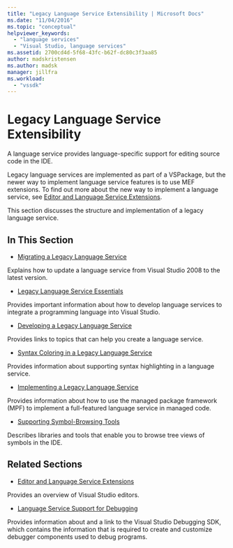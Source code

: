 ```yaml
---
title: "Legacy Language Service Extensibility | Microsoft Docs"
ms.date: "11/04/2016"
ms.topic: "conceptual"
helpviewer_keywords:
  - "language services"
  - "Visual Studio, language services"
ms.assetid: 2700cd4d-5f68-43fc-b62f-dc80c3f3aa85
author: madskristensen
ms.author: madsk
manager: jillfra
ms.workload:
  - "vssdk"
---
```

# Legacy Language Service Extensibility
A language service provides language-specific support for editing source code in the IDE.

 Legacy language services are implemented as part of a VSPackage, but the newer way to implement language service features is to use MEF extensions. To find out more about the new way to implement a language service, see [Editor and Language Service Extensions](../../extensibility/editor-and-language-service-extensions.md).

 This section discusses the structure and implementation of a legacy language service.

## In This Section
- [Migrating a Legacy Language Service](../../extensibility/internals/migrating-a-legacy-language-service.md)

 Explains how to update a language service from Visual Studio 2008 to the latest version.

- [Legacy Language Service Essentials](../../extensibility/internals/legacy-language-service-essentials.md)

 Provides important information about how to develop language services to integrate a programming language into Visual Studio.

- [Developing a Legacy Language Service](../../extensibility/internals/developing-a-legacy-language-service.md)

 Provides links to topics that can help you create a language service.

- [Syntax Coloring in a Legacy Language Service](../../extensibility/internals/syntax-coloring-in-a-legacy-language-service.md)

 Provides information about supporting syntax highlighting in a language service.

- [Implementing a Legacy Language Service](../../extensibility/internals/implementing-a-legacy-language-service1.md)

 Provides information about how to use the managed package framework (MPF) to implement a full-featured language service in managed code.

- [Supporting Symbol-Browsing Tools](../../extensibility/internals/supporting-symbol-browsing-tools.md)

 Describes libraries and tools that enable you to browse tree views of symbols in the IDE.

## Related Sections
- [Editor and Language Service Extensions](../../extensibility/editor-and-language-service-extensions.md)

 Provides an overview of Visual Studio editors.

- [Language Service Support for Debugging](../../extensibility/internals/language-service-support-for-debugging.md)

 Provides information about and a link to the Visual Studio Debugging SDK, which contains the information that is required to create and customize debugger components used to debug programs.